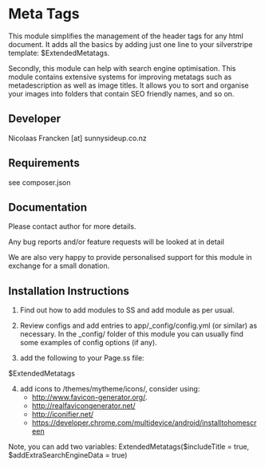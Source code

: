 Meta Tags
===============================================

This module simplifies the management of the header
tags for any html document.  It adds all the basics by
adding just one line to your silverstripe template:
$ExtendedMetatags.

Secondly, this module can help with search engine optimisation.
This module contains extensive systems for improving
metatags such as metadescription as well as image titles.
It allows you to sort and organise your images into folders
that contain SEO friendly names, and so on.


Developer
-----------------------------------------------
Nicolaas Francken [at] sunnysideup.co.nz


Requirements
-----------------------------------------------
see composer.json


Documentation
-----------------------------------------------
Please contact author for more details.

Any bug reports and/or feature requests will be
looked at in detail

We are also very happy to provide personalised support
for this module in exchange for a small donation.


Installation Instructions
-----------------------------------------------
1. Find out how to add modules to SS and add module as per usual.

2. Review configs and add entries to app/_config/config.yml
(or similar) as necessary.
In the _config/ folder of this module
you can usually find some examples of config options (if any).

3. add the following to your Page.ss file:
<head>
	$ExtendedMetatags
</head>

4. add icons to /themes/mytheme/icons/, consider using:
   - http://www.favicon-generator.org/.
   - http://realfavicongenerator.net/
   - http://iconifier.net/
   - https://developer.chrome.com/multidevice/android/installtohomescreen

Note, you can add two variables:
ExtendedMetatags($includeTitle = true, $addExtraSearchEngineData = true)


